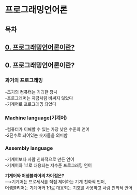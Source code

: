 # 프로그래밍언어론

## 목차
## [0. 프로그래밍언어론이란?](#0-프로그래밍언어론이란)


## 0. 프로그래밍언어론이란?
### 과거의 프로그래밍
-초기의 컴퓨터는 기괴한 장치  
-프로그래머는 지금처럼 비싸지 않았다  
-기계어로 프로그래밍 되었다  

### Machine language(기계어)
-컴퓨터가 이해할 수 있는 가장 낮은 수준의 언어  
-2진수로 되어있는 숫자들을 의미함  

### Assembly language
-기계어보다 사람 친화적으로 만든 언어  
-기계어와 1:1로 대응되는 저수준 프로그래밍 언어  

**기계어와 어셈블리어의 차이점은?**  
-->기계어는 프로세서를 직접 제어하는 기계 친화적 언어,  
   어셈블리어는 기계어와 1:1로 대응되는 기호를 사용하고 사람 친화적 언어